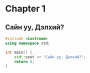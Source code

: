 # Chapter 1

## Сайн уу, Дэлхий?

```cpp
#include <iostream>
using namespace std;

int main() {
    std::cout << "Сайн уу, Дэлхий?";
    return 0;
}
```